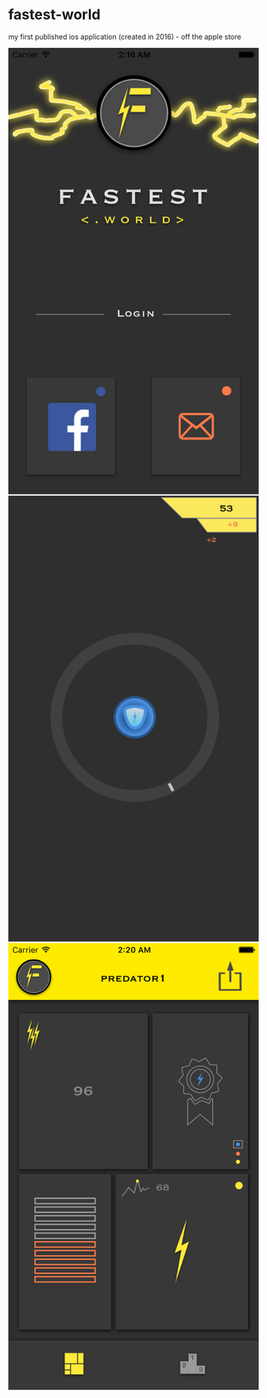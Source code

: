 # fastest-world
my first published ios application (created in 2016) - off the apple store

![alt text](https://github.com/vikr53/fastest-world/blob/master/Screenshots/Simulator%20Screen%20Shot%20Nov%2015%2C%202016%2C%202.16.15%20AM.png)
![alt text](https://github.com/vikr53/fastest-world/blob/master/Screenshots/powerUpScreenshot.png)
![alt text](https://github.com/vikr53/fastest-world/blob/master/Screenshots/Simulator%20Screen%20Shot%20Nov%2015%2C%202016%2C%202.20.36%20AM.png)
